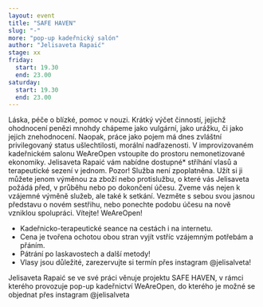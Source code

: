 ```yaml
---
layout: event
title: "SAFE HAVEN"
slug: "-"
more: "pop-up kadeřnický salón"
author: "Jelisaveta Rapaić"
stage: xx
friday:
  start: 19.30
  end: 23.00
saturday:
  start: 19.30
  end: 23.00
---
```


Láska, péče o blízké, pomoc v nouzi. Krátký výčet činností, jejichž ohodnocení penězi mnohdy chápeme jako vulgární, jako urážku, či jako jejich znehodnocení. Naopak, práce jako pojem má dnes zvláštní privilegovaný status ušlechtilosti, morální nadřazenosti. V improvizovaném kadeřnickém salonu WeAreOpen vstoupíte do prostoru nemonetizované ekonomiky. Jelisaveta Rapaić vám nabídne dostupné\* stříhání vlasů a terapeutické sezení v jednom. Pozor! Služba není zpoplatněna. Užít si ji můžete jenom výměnou za zboží nebo protislužbu, o které vás Jelisaveta požádá před, v průběhu nebo po dokončení účesu. Zveme vás nejen k vzájemné výměně služeb, ale také k setkání. Vezměte s sebou svou jasnou představu o novém sestřihu, nebo ponechte podobu účesu na nově vzniklou spolupráci. Vítejte! WeAreOpen!

- Kadeřnicko-terapeutické seance na cestách i na internetu.
- Cena je tvořena ochotou obou stran vyjít vstříc vzájemným potřebám a přáním.
- Pátrání po laskavostech a další metody!
- Vlasy jsou důležité, zarezervujte si termín přes instagram @jelisalveta!

Jelisaveta Rapaić se ve své práci věnuje projektu SAFE HAVEN, v rámci kterého provozuje pop-up kadeřnictví WeAreOpen, do kterého je možné se objednat přes instagram @jelisalveta
